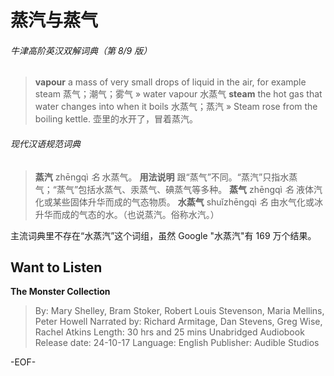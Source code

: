 # 蒸汽与蒸气

###### 牛津高阶英汉双解词典（第 8/9 版）
>**vapour**
a mass of very small drops of liquid in the air, for example steam 蒸气；潮气；雾气
» water vapour 水蒸气
**steam**
the hot gas that water changes into when it boils 水蒸气；蒸汽
» Steam rose from the boiling kettle. 壶里的水开了，冒着蒸汽。

###### 现代汉语规范词典
>**蒸汽** zhēngqì
*名* 水蒸气。
**用法说明** 跟“蒸气”不同。“蒸汽”只指水蒸气；“蒸气”包括水蒸气、汞蒸气、碘蒸气等多种。
**蒸气** zhēngqì
*名* 液体汽化或某些固体升华而成的气态物质。
**水蒸气** shuǐzhēngqì
*名* 由水气化或冰升华而成的气态的水。（也说蒸汽。俗称水汽。）

主流词典里不存在“水蒸汽”这个词组，虽然 Google "水蒸汽"有 169 万个结果。

## Want to Listen
**The Monster Collection**
>By: Mary Shelley, Bram Stoker, Robert Louis Stevenson, Maria Mellins, Peter Howell
Narrated by: Richard Armitage, Dan Stevens, Greg Wise, Rachel Atkins
Length: 30 hrs and 25 mins
Unabridged Audiobook
Release date: 24-10-17
Language: English
Publisher: Audible Studios

-EOF-
